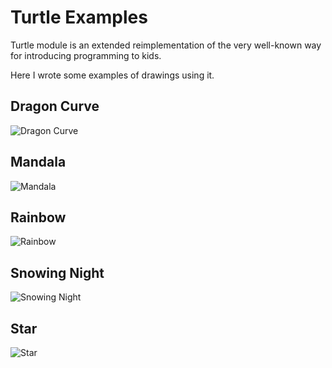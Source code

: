 # Turtle Examples

Turtle module is an extended reimplementation of the very well-known way for introducing programming to kids.

Here I wrote some examples of drawings using it.

## Dragon Curve

![Dragon Curve](https://github.com/mabrasil/python-homework/blob/master/turtle/images/dragon_curve.png?raw=true)

## Mandala

![Mandala](https://github.com/mabrasil/python-homework/blob/master/turtle/images/mandala.png?raw=true)

## Rainbow

![Rainbow](https://github.com/mabrasil/python-homework/blob/master/turtle/images/rainbow.png?raw=true)

## Snowing Night

![Snowing Night](https://github.com/mabrasil/python-homework/blob/master/turtle/images/snowing_night.png?raw=true)

## Star

![Star](https://github.com/mabrasil/python-homework/blob/master/turtle/images/star.png?raw=true)


